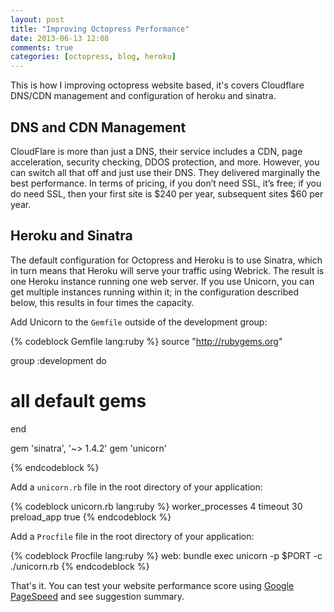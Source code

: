 ```yaml
---
layout: post
title: "Improving Octopress Performance"
date: 2013-06-13 12:08
comments: true
categories: [octopress, blog, heroku]
---
```


This is how I improving octopress website based, it's covers Cloudflare DNS/CDN management and configuration of heroku and sinatra.

## DNS and CDN Management ##

CloudFlare is more than just a DNS, their service includes a CDN, page acceleration, security checking, DDOS protection, and more. However, you can switch all that off and just use their DNS. They delivered marginally the best performance. In terms of pricing, if you don’t need SSL, it’s free; if you do need SSL, then your first site is $240 per year, subsequent sites $60 per year.

## Heroku and Sinatra ##
 The default configuration for Octopress and Heroku is to use Sinatra, which in turn means that Heroku will serve your traffic using Webrick. The result is one Heroku instance running one web server. If you use Unicorn, you can get multiple instances running within it; in the configuration described below, this results in four times the capacity.

Add Unicorn to the `Gemfile` outside of the development group:

{% codeblock Gemfile lang:ruby %}
source "http://rubygems.org"

group :development do
  # all default gems
end

gem 'sinatra', '~> 1.4.2'
gem 'unicorn'

{% endcodeblock %}

Add a `unicorn.rb` file in the root directory of your application:

{% codeblock unicorn.rb lang:ruby %}
worker_processes 4
timeout 30
preload_app true
{% endcodeblock %}

Add a `Procfile` file in the root directory of your application:

{% codeblock Procfile lang:ruby %}
web: bundle exec unicorn -p $PORT -c ./unicorn.rb
{% endcodeblock %}

That's it. You can test your website performance score using [Google PageSpeed](https://developers.google.com/speed/pagespeed/insights#) and see suggestion summary.